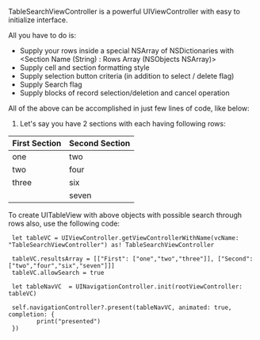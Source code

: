 TableSearchViewController is a powerful UIViewController with easy to initialize interface. 

All you have to do is:

- Supply your rows inside a special NSArray of NSDictionaries with <Section Name (String) : Rows Array (NSObjects NSArray)>
- Supply cell and section formatting style
- Supply selection button criteria (in addition to select / delete flag)
- Supply Search flag
- Supply blocks of record selection/deletion and cancel operation

All of the above can be accomplished in just few lines of code, like below:

1. Let's say you have 2 sections with each having following rows:

| First Section | Second Section |
|---------------|----------------|
| one           | two            |
| two           | four          |
| three         | six           |
|               | seven            |

To create UITableView with above objects with possible search through rows also, use the following code:

     let tableVC = UIViewController.getViewControllerWithName(vcName: "TableSearchViewController") as! TableSearchViewController
        
     tableVC.resultsArray = [["First": ["one","two","three"]], ["Second": ["two","four","six","seven"]]]
     tableVC.allowSearch = true
        
     let tableNavVC  = UINavigationController.init(rootViewController: tableVC)
        
     self.navigationController?.present(tableNavVC, animated: true, completion: {
            print("presented")
     })

